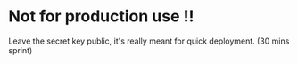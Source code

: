# Not for production use !!

Leave the secret key public, it's really meant for quick deployment. (30 mins sprint)
